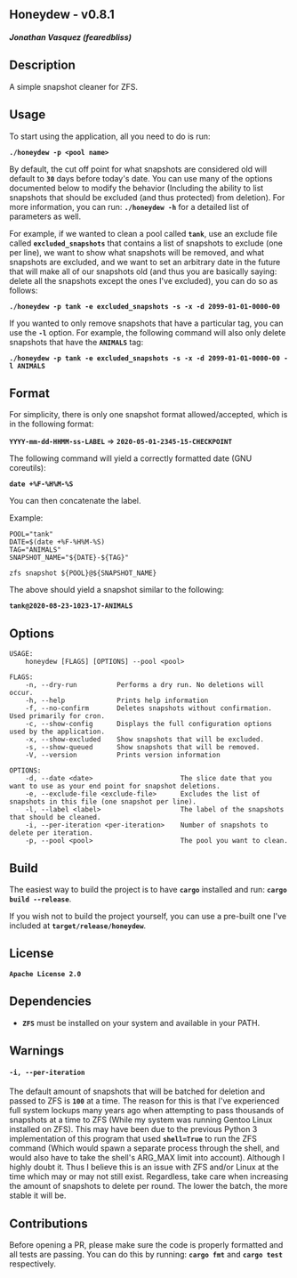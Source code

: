 ## Honeydew - v0.8.1
##### Jonathan Vasquez (fearedbliss)

## Description

A simple snapshot cleaner for ZFS.

## Usage

To start using the application, all you need to do is run:

**`./honeydew -p <pool name>`**

By default, the cut off point for what snapshots are considered old will
default to **`30`** days before today's date. You can use many of the options
documented below to modify the behavior (Including the ability to list
snapshots that should be excluded (and thus protected) from deletion).
For more information, you can run: **`./honeydew -h`** for a detailed list of
parameters as well.

For example, if we wanted to clean a pool called **`tank`**, use an exclude
file called **`excluded_snapshots`** that contains a list of snapshots to
exclude (one per line), we want to show what snapshots will be removed, and
what snapshots are excluded, and we want to set an arbitrary date in the
future that will make all of our snapshots old (and thus you are basically
saying: delete all the snapshots except the ones I've excluded), you can do
so as follows:

**`./honeydew -p tank -e excluded_snapshots -s -x -d 2099-01-01-0000-00`**

If you wanted to only remove snapshots that have a particular tag, you can
use the **`-l`** option. For example, the following command will also only
delete snapshots that have the **`ANIMALS`** tag:

**`./honeydew -p tank -e excluded_snapshots -s -x -d 2099-01-01-0000-00 -l ANIMALS`**

## Format

For simplicity, there is only one snapshot format allowed/accepted, which is in
the following format:

**`YYYY-mm-dd-HHMM-ss-LABEL`** => **`2020-05-01-2345-15-CHECKPOINT`**

The following command will yield a correctly formatted date (GNU coreutils):

**`date +%F-%H%M-%S`**

You can then concatenate the label.

Example:

```
POOL="tank"
DATE=$(date +%F-%H%M-%S)
TAG="ANIMALS"
SNAPSHOT_NAME="${DATE}-${TAG}"

zfs snapshot ${POOL}@${SNAPSHOT_NAME}
```

The above should yield a snapshot similar to the following:

**`tank@2020-08-23-1023-17-ANIMALS`**

## Options

```
USAGE:
    honeydew [FLAGS] [OPTIONS] --pool <pool>

FLAGS:
    -n, --dry-run          Performs a dry run. No deletions will occur.
    -h, --help             Prints help information
    -f, --no-confirm       Deletes snapshots without confirmation. Used primarily for cron.
    -c, --show-config      Displays the full configuration options used by the application.
    -x, --show-excluded    Show snapshots that will be excluded.
    -s, --show-queued      Show snapshots that will be removed.
    -V, --version          Prints version information

OPTIONS:
    -d, --date <date>                      The slice date that you want to use as your end point for snapshot deletions.
    -e, --exclude-file <exclude-file>      Excludes the list of snapshots in this file (one snapshot per line).
    -l, --label <label>                    The label of the snapshots that should be cleaned.
    -i, --per-iteration <per-iteration>    Number of snapshots to delete per iteration.
    -p, --pool <pool>                      The pool you want to clean.
```
                        
## Build

The easiest way to build the project is to have **`cargo`** installed and run:
**`cargo build --release`**.

If you wish not to build the project yourself, you can use a pre-built one I've
included at **`target/release/honeydew`**.

## License

**`Apache License 2.0`**

## Dependencies

- **`ZFS`** must be installed on your system and available in your PATH.

## Warnings

#### `-i, --per-iteration`

The default amount of snapshots that will be batched for deletion and passed to
ZFS is **`100`** at a time. The reason for this is that I've experienced full
system lockups many years ago when attempting to pass thousands of snapshots at
a time to ZFS (While my system was running Gentoo Linux installed on ZFS).
This may have been due to the previous Python 3 implementation of this program
that used **`shell=True`** to run the ZFS command (Which would spawn a separate
process through the shell, and would also have to take the shell's ARG_MAX
limit into account). Although I highly doubt it. Thus I believe this is an
issue with ZFS and/or Linux at the time which may or may not still exist.
Regardless, take care when increasing the amount of snapshots to delete per
round. The lower the batch, the more stable it will be.

## Contributions

Before opening a PR, please make sure the code is properly formatted and all
tests are passing. You can do this by running: **`cargo fmt`** and
**`cargo test`** respectively.
